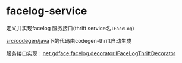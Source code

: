 # facelog-service


定义并实现facelog 服务接口(thrift service名`IFaceLog`)

[src/codegen/java](src/codegen/java)下的代码由codegen-thrift自动生成

服务接口实现：[net.gdface.facelog.decorator.IFaceLogThriftDecorator](src/codegen/java/net/gdface/facelog/decorator/IFaceLogThriftDecorator.java "BaseFaceLog")

